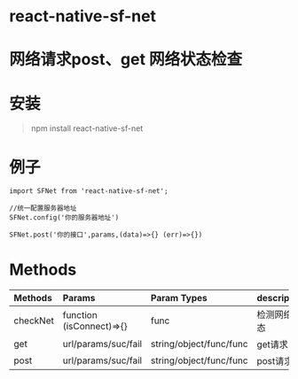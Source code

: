 # react-native-sf-net

# 网络请求post、get 网络状态检查

# 安装
> npm install react-native-sf-net

# 例子
```
import SFNet from 'react-native-sf-net';

//统一配置服务器地址
SFNet.config('你的服务器地址')

SFNet.post('你的接口',params,(data)=>{} (err)=>{})
```

# Methods
|  Methods  |  Params  |  Param Types  |   description  |  Example  |
|:-----|:-----|:-----|:-----|:-----|
|checkNet|function<br>(isConnect)=>{}|func|检测网络状态||
|get|url/params/suc/fail|string/object/func/func|get请求||
|post|url/params/suc/fail|string/object/func/func|post请求||
